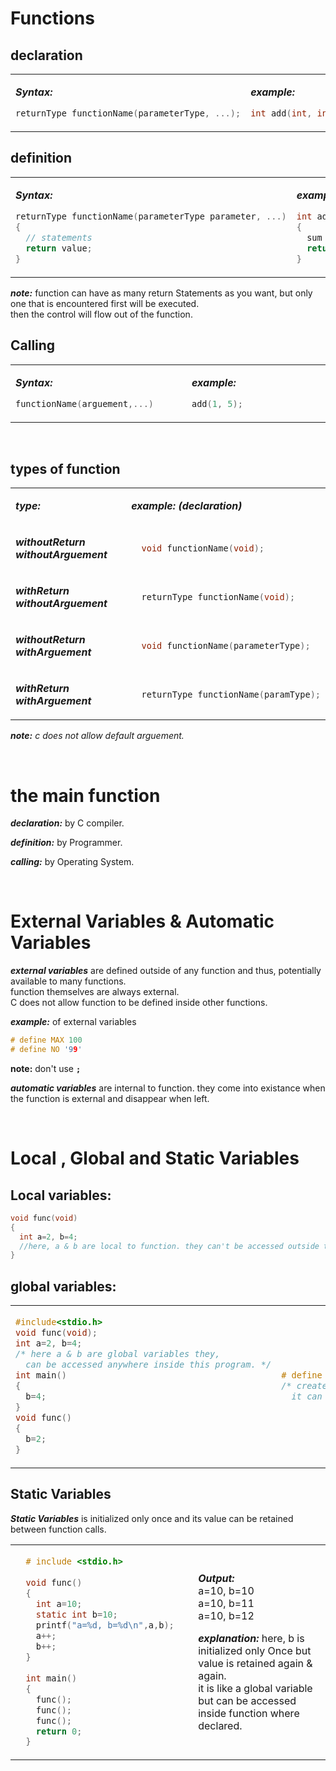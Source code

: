 # Functions
## declaration
<table>
<tr>
<td width=300>
  
***Syntax:***
```C
returnType functionName(parameterType, ...);
```  
</td>
<td width=300>

***example:***
```C
int add(int, int);
``` 
</td>
</tr>
</table>
  
## definition
<table>
<tr>  
<td width=300>
  
***Syntax:***
```C
returnType functionName(parameterType parameter, ...)
{
  // statements 
  return value;
}
```
</td>
<td width=300>
  
***example:***
```C
int add(int no1, int no2)
{
  sum = no1 + no2 ; 
  return sum;
}
```
</td>
</tr>
</table>

***note:*** function can have as many return Statements as you want, but only one that is encountered first will be executed. 
<br/>then the control will flow out of the function.


## Calling
<table>
<tr>
<td width=300>

***Syntax:***
```C
functionName(arguement,...)
```
</td>
<td width=300>

***example:***
```C
add(1, 5);
```  
</td>
</tr>
</table>

<br/>

## types of function
<table>
<tr>
<td width=300>  

***type:***
</td>
<td width=300>

***example: (declaration)***
</td>
</tr>
<td>  

***withoutReturn  withoutArguement***   
</td>
<td>

```C
  void functionName(void);
```
</td>
</tr>
<tr>
<td>  

***withReturn  withoutArguement***   
</td>
<td>

```C
  returnType functionName(void);
```
</td>
</tr>
<tr>
<td>  

***withoutReturn  withArguement***   
</td>
<td>

```C
  void functionName(parameterType);
```
</td>
</tr>
<tr>
<td>  

***withReturn  withArguement***   
</td>
<td>

```C
  returnType functionName(paramType);
```
</td>
</tr>
</table>

***note:*** _c does not allow default arguement._ 

<br/>

# the main function
***declaration:*** by C compiler.

***definition:*** by Programmer.

***calling:*** by Operating System.


<br/>


# External Variables & Automatic Variables
***external variables*** are defined outside of any function and thus, potentially available to many functions.
<br/>function themselves are always external.
<br/> C does not allow function to be defined inside other functions.

***example:*** of external variables
```C
# define MAX 100 
# define NO '99'
```
**note:** don't use **``;``**

***automatic variables*** are internal to function. they come into existance when the function is external and disappear when left.



<br/>


# Local , Global and Static Variables
## Local variables:
```C
void func(void)
{
  int a=2, b=4;
  //here, a & b are local to function. they can't be accessed outside this function
}
```

## global variables:
<table>
<tr>
<td width=500>

```C
#include<stdio.h>
void func(void);
int a=2, b=4;
/* here a & b are global variables they,
  can be accessed anywhere inside this program. */
int main()
{
  b=4;
}
void func()
{
  b=2;
}
```
</td>
<td width=500>

```C
# define max 3
/* creates a macro , which is like a global constant.
  it can be accessed anywhere, but value can't be changed. */ 
```
</td>
</tr>
</table>

## Static Variables
***Static Variables*** is initialized only once and its value can be retained between function calls.
<table>
<tr>
<td width=300>
  
```C
  # include <stdio.h>
  
  void func()
  {
    int a=10;
    static int b=10;
    printf("a=%d, b=%d\n",a,b);
    a++;
    b++;
  }
  
  int main()
  {
    func();
    func();
    func();
    return 0;
  }
```
</td>
<td width=300>

***Output:***
<br/> a=10, b=10
<br/> a=10, b=11
<br/> a=10, b=12
  
***explanation:***
here, b is initialized only Once but value is retained again & again.
<br/> it is like a global variable but can be accessed inside function where declared.
</td> 
</tr>
</table>


